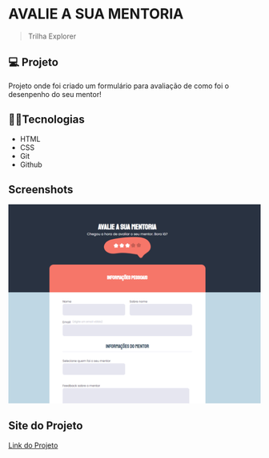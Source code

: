 
# AVALIE A SUA MENTORIA

> Trilha Explorer

## 💻 Projeto


Projeto onde foi criado um formulário para avaliação de como foi o desenpenho do seu mentor!


## 🧑‍💻Tecnologias 

- HTML
- CSS
- Git
- Github


## Screenshots

![preview](./assets/Screenshot_5.png)

## Site do Projeto


[Link do Projeto](https://tthiagoelifas.github.io/Stage03-Desafio02/)

